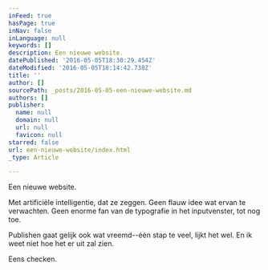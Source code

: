 ```yaml
---
inFeed: true
hasPage: true
inNav: false
inLanguage: null
keywords: []
description: Een nieuwe website.
datePublished: '2016-05-05T18:30:29.454Z'
dateModified: '2016-05-05T18:14:42.738Z'
title: ''
author: []
sourcePath: _posts/2016-05-05-een-nieuwe-website.md
authors: []
publisher:
  name: null
  domain: null
  url: null
  favicon: null
starred: false
url: een-nieuwe-website/index.html
_type: Article

---
```

Een nieuwe website.

Met artificiële intelligentie, dat ze zeggen. Geen flauw idee wat ervan te verwachten. Geen enorme fan van de typografie in het inputvenster, tot nog toe.

Publishen gaat gelijk ook wat vreemd--één stap te veel, lijkt het wel. En ik weet niet hoe het er uit zal zien.

Eens checken.
